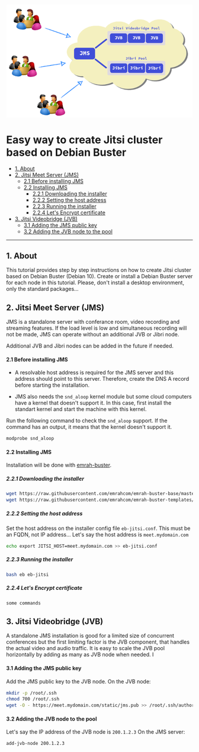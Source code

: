![Jitsi Cluster](images/jitsi_cluster.png)

Easy way to create Jitsi cluster based on Debian Buster
=======================================================
- [1. About](#1-about)
- [2. Jitsi Meet Server (JMS)](#2-jitsi-meet-server-jms)
  - [2.1 Before installing JMS](#21-before-installing-jms)
  - [2.2 Installing JMS](#22-installing-jms)
    - [2.2.1 Downloading the installer](#221-downloading-the-installer)
    - [2.2.2 Setting the host address](#222-setting-the-host-address)
    - [2.2.3 Running the installer](#223-running-the-installer)
    - [2.2.4 Let's Encrypt certificate](#224-lets-encrypt-certificate)
- [3. Jitsi Videobridge (JVB)](#3-jitsi-videobridge-jvb)
  - [3.1 Adding the JMS public key](#3.1-adding-the-jms-public-key)
  - [3.2 Adding the JVB node to the pool](3.2-adding-the-jvb-node-to-the-pool)

---

## 1. About
This tutorial provides step by step instructions on how to create Jitsi cluster
based on Debian Buster (Debian 10). Create or install a Debian Buster server
for each node in this tutorial. Please, don't install a desktop environment,
only the standard packages...

## 2. Jitsi Meet Server (JMS)
JMS is a standalone server with conferance room, video recording and streaming
features. If the load level is low and simultaneous recording will not be made,
JMS can operate without an additional JVB or Jibri node.

Additional JVB and Jibri nodes can be added in the future if needed.

#### 2.1 Before installing JMS
- A resolvable host address is required for the JMS server and this address
  should point to this server. Therefore, create the DNS A record before
  starting the installation.

- JMS also needs the `snd_aloop` kernel module but some cloud computers have a
  kernel that doesn't support it. In this case, first install the standart
  kernel and start the machine with this kernel.

Run the following command to check the `snd_aloop` support. If the command has
an output, it means that the kernel doesn't support it.

```bash
modprobe snd_aloop
```

#### 2.2 Installing JMS
Installation will be done with
[emrah-buster](https://github.com/emrahcom/emrah-buster-templates).

##### 2.2.1 Downloading the installer

```bash
wget https://raw.githubusercontent.com/emrahcom/emrah-buster-base/master/installer/eb
wget https://raw.githubusercontent.com/emrahcom/emrah-buster-templates/master/installer/eb-jitsi.conf
```

##### 2.2.2 Setting the host address
Set the host address on the installer config file `eb-jitsi.conf`. This must be
an FQDN, not IP address... Let's say the host address is `meet.mydomain.com`

```bash
echo export JITSI_HOST=meet.mydomain.com >> eb-jitsi.conf
```

##### 2.2.3 Running the installer

```bash
bash eb eb-jitsi
```

##### 2.2.4 Let's Encrypt certificate

```bash
some commands
```

## 3. Jitsi Videobridge (JVB)
A standalone JMS installation is good for a limited size of concurrent
conferences but the first limiting factor is the JVB component, that handles
the actual video and audio traffic. It is easy to scale the JVB pool
horizontally by adding as many as JVB node when needed. I

#### 3.1 Adding the JMS public key
Add the JMS public key to the JVB node. On the JVB node:

```bash
mkdir -p /root/.ssh
chmod 700 /root/.ssh
wget -O - https://meet.mydomain.com/static/jms.pub >> /root/.ssh/authorized_keys
```

#### 3.2 Adding the JVB node to the pool
Let's say the IP address of the JVB node is `200.1.2.3`
On the JMS server:

```bash
add-jvb-node 200.1.2.3
```
